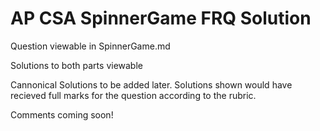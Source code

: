 # AP CSA SpinnerGame FRQ Solution

Question viewable in SpinnerGame.md

Solutions to both parts viewable

Cannonical Solutions to be added later. Solutions shown would have recieved full marks for the question according to the rubric. 

Comments coming soon!